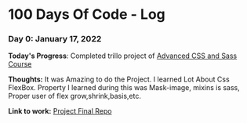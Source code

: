 # 100 Days Of Code - Log

### Day 0: January 17, 2022 
<!-- ##### () -->

**Today's Progress**: Completed trillo project of [Advanced CSS and Sass Course](https://www.udemy.com/course/advanced-css-and-sass/?src=sac&kw=advance+css+and+sass)

**Thoughts:** It was Amazing to do the Project. I learned Lot About Css FlexBox. Property I learned during this was Mask-image, mixins is sass, Proper user of flex grow,shrink,basis,etc.

**Link to work:** [Project Final Repo](https://github.com/Chandraprakash-Darji/Trillo-Final-Advanced-CSS-and-Sass-Course)
